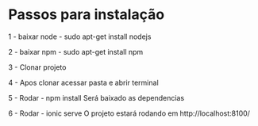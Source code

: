 
# Passos para instalação

1 - baixar node - sudo apt-get install nodejs

2 - baixar npm - sudo apt-get install npm

3 - Clonar projeto

4 - Apos clonar acessar pasta e abrir terminal

5 - Rodar - npm install 
    Será baixado as dependencias

6 - Rodar - ionic serve 
    O projeto estará rodando em http://localhost:8100/
